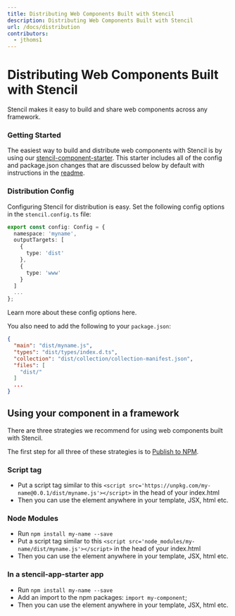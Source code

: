 ```yaml
---
title: Distributing Web Components Built with Stencil
description: Distributing Web Components Built with Stencil
url: /docs/distribution
contributors:
  - jthoms1
---
```


# Distributing Web Components Built with Stencil

Stencil makes it easy to build and share web components across any framework.


### Getting Started

The easiest way to build and distribute web components with Stencil is by using our [stencil-component-starter](https://github.com/ionic-team/stencil-component-starter). This starter includes all of the config and package.json changes that are discussed below by default with instructions in the [readme](https://github.com/ionic-team/stencil-component-starter/blob/master/readme.md).


### Distribution Config

Configuring Stencil for distribution is easy. Set the following config options in the `stencil.config.ts` file:

```typescript
export const config: Config = {
  namespace: 'myname',
  outputTargets: [
    {
      type: 'dist'
    },
    {
      type: 'www'
    }
  ]
  ...
};
```

<stencil-route-link url="/docs/config" router="#router" custom="true">
  Learn more about these config options here.
</stencil-route-link>


You also need to add the following to your `package.json`:

```json
{
  "main": "dist/myname.js",
  "types": "dist/types/index.d.ts",
  "collection": "dist/collection/collection-manifest.json",
  "files": [
    "dist/"
  ]
  ...
}
```

## Using your component in a framework

There are three strategies we recommend for using web components built with Stencil.

The first step for all three of these strategies is to
[Publish to NPM](https://docs.npmjs.com/getting-started/publishing-npm-packages).

### Script tag

- Put a script tag similar to this `<script src='https://unpkg.com/my-name@0.0.1/dist/myname.js'></script>` in the head of your index.html
- Then you can use the element anywhere in your template, JSX, html etc.

### Node Modules
- Run `npm install my-name --save`
- Put a script tag similar to this `<script src='node_modules/my-name/dist/myname.js'></script>` in the head of your index.html
- Then you can use the element anywhere in your template, JSX, html etc.

### In a stencil-app-starter app
- Run `npm install my-name --save`
- Add an import to the npm packages: `import my-component`;
- Then you can use the element anywhere in your template, JSX, html etc.
